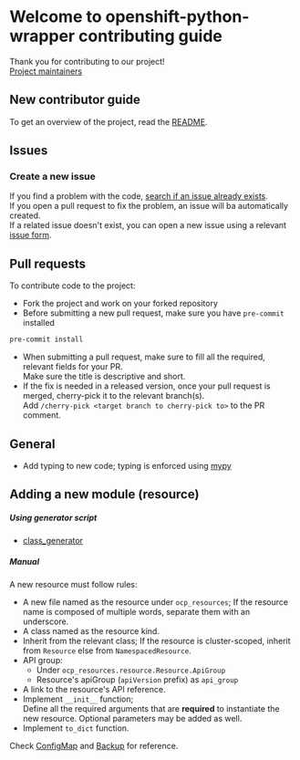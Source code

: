 # Welcome to openshift-python-wrapper contributing guide

Thank you for contributing to our project!  
[Project maintainers](https://github.com/RedHatQE/openshift-python-wrapper/blob/main/OWNERS)

## New contributor guide

To get an overview of the project, read the [README](README.md).

## Issues

### Create a new issue

If you find a problem with the code, [search if an issue already exists](https://github.com/RedHatQE/openshift-python-wrapper/issues).  
If you open a pull request to fix the problem, an issue will ba automatically created.  
If a related issue doesn't exist, you can open a new issue using a relevant [issue form](https://github.com/RedHatQE/openshift-python-wrapper/issues/new/choose).

## Pull requests

To contribute code to the project:

- Fork the project and work on your forked repository
- Before submitting a new pull request, make sure you have `pre-commit` installed

```bash
pre-commit install
```

- When submitting a pull request, make sure to fill all the required, relevant fields for your PR.  
  Make sure the title is descriptive and short.
- If the fix is needed in a released version, once your pull request is merged, cherry-pick it to the relevant branch(s).  
  Add `/cherry-pick <target branch to cherry-pick to>` to the PR comment.

## General

- Add typing to new code; typing is enforced using [mypy](https://mypy-lang.org/)

## Adding a new module (resource)

##### Using generator script

- [class_generator](class_generator/README.md)

##### Manual

A new resource must follow rules:

- A new file named as the resource under `ocp_resources`; If the resource name is composed of multiple words, separate them with an underscore.
- A class named as the resource kind.
- Inherit from the relevant class; If the resource is cluster-scoped, inherit from `Resource` else from `NamespacedResource`.
- API group:
  - Under `ocp_resources.resource.Resource.ApiGroup`
  - Resource's apiGroup (`apiVersion` prefix) as `api_group`
- A link to the resource's API reference.
- Implement `__init__` function;  
  Define all the required arguments that are **required** to instantiate the new resource. Optional parameters may be added as well.
- Implement `to_dict` function.

Check [ConfigMap](ocp_resources/configmap.py) and [Backup](ocp_resources/backup.py) for reference.
